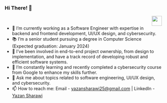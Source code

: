 ### Hi There! 👋  
<a href = "mailto: yazansharawi25@gmail.com"><img align="right" src="https://img.icons8.com/material-rounded/24/555555/new-post.png" width="32"/></a> 
<br />

- 🔭 I’m currently working as a Software Engineer with expertise in backend and frontend development, UI/UX design, and cybersecurity.
- 📚 I’m a senior student pursuing a degree in Computer Science (Expected graduation: January 2024)
- 🔭 I’ve been involved in end-to-end project ownership, from design to implementation, and have a track record of developing robust and efficient software systems.
- 🌱 I’m constantly learning and recently completed a cybersecurity course from Google to enhance my skills further.
- 💬 Ask me about topics related to software engineering, UI/UX design, and cybersecurity.
- 📫 How to reach me: Email - yazansharawi25@gmail.com | LinkedIn - [Yazan Sharawi](https://www.linkedin.com/in/yazan-sharawi/)


